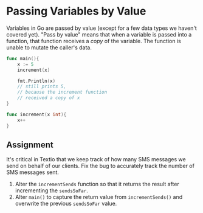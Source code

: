 # Passing Variables by Value

Variables in Go are passed by value (except for a few data types we haven't covered yet). "Pass by value" means that when a variable is passed into a function, that function receives a *copy* of the variable. The function is unable to mutate the caller's data.

```go
func main(){
    x := 5
    increment(x)

    fmt.Println(x)
    // still prints 5,
    // because the increment function
    // received a copy of x
}

func increment(x int){
    x++
}
```

## Assignment

It's critical in Textio that we keep track of how many SMS messages we send on behalf of our clients. Fix the bug to accurately track the number of SMS messages sent.

1. Alter the `incrementSends` function so that it returns the result after incrementing the `sendsSoFar`.
2. Alter `main()` to capture the return value from `incrementSends()` and overwrite the previous `sendsSoFar` value.
